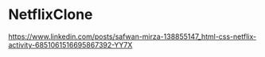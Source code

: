 # NetflixClone
https://www.linkedin.com/posts/safwan-mirza-138855147_html-css-netflix-activity-6851061516695867392-YY7X
